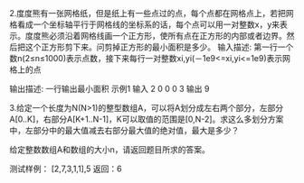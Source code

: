 2.度度熊有一张网格纸，但是纸上有一些点过的点，每个点都在网格点上，若把网格看成一个坐标轴平行于网格线的坐标系的话，每个点可以用一对整数x，y来表示。度度熊必须沿着网格线画一个正方形，使所有点在正方形的内部或者边界。然后把这个正方形剪下来。问剪掉正方形的最小面积是多少。 
输入描述:
第一行一个数n(2≤n≤1000)表示点数，接下来每行一对整数xi,yi(－1e9<=xi,yi<=1e9)表示网格上的点


输出描述:
一行输出最小面积
示例1
输入
2
0 0
0 3
输出
9

3.给定一个长度为N(N>1)的整型数组A，可以将A划分成左右两个部分，左部分A[0..K]，右部分A[K+1..N-1]，K可以取值的范围是[0,N-2]。求这么多划分方案中，左部分中的最大值减去右部分最大值的绝对值，最大是多少？

给定整数数组A和数组的大小n，请返回题目所求的答案。

测试样例：
[2,7,3,1,1],5
返回：6